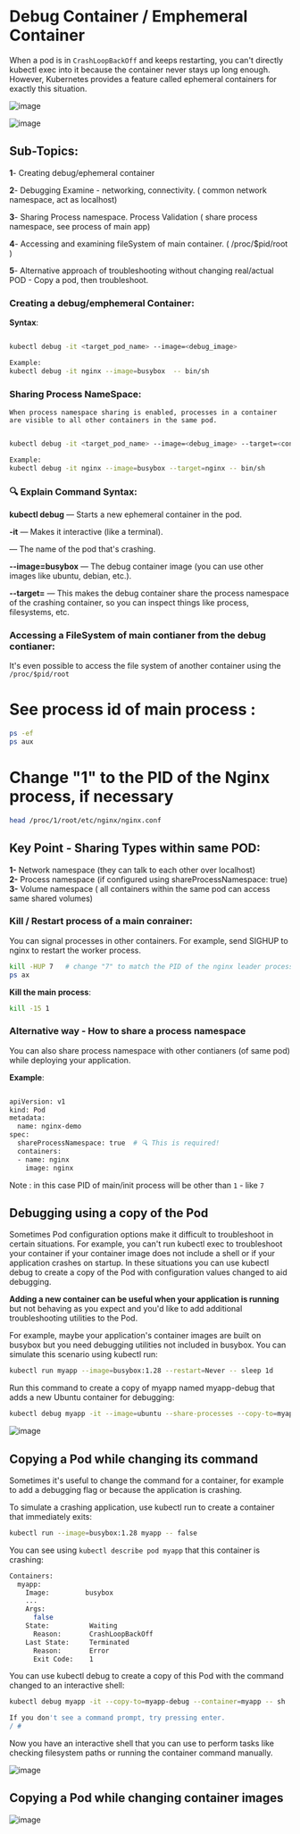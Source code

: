 # Debug Container / Emphemeral Container

When a pod is in `CrashLoopBackOff` and keeps restarting, you can't directly kubectl exec into it because the container never stays up long enough. However, Kubernetes provides a feature called ephemeral containers for exactly this situation.





![image](https://github.com/user-attachments/assets/43d82633-80f2-4260-8c72-5bba0e167947)



![image](https://github.com/user-attachments/assets/bc7d2950-cdee-4234-855b-c617cf2d3160)



## Sub-Topics:

**1**- Creating debug/ephemeral container

**2**- Debugging Examine - networking, connectivity. ( common network namespace, act as localhost)

**3**- Sharing Process namespace. Process Validation ( share process namespace, see process of main app)

**4**- Accessing and examining fileSystem of main container. ( /proc/$pid/root )

**5**- Alternative approach of troubleshooting without changing real/actual POD - Copy a pod, then troubleshoot.





### Creating a debug/emphemeral Container:

**Syntax**:

```bash

kubectl debug -it <target_pod_name> --image=<debug_image>

Example:
kubectl debug -it nginx --image=busybox  -- bin/sh
```

### Sharing Process NameSpace:

`When process namespace sharing is enabled, processes in a container are visible to all other containers in the same pod.`

```bash

kubectl debug -it <target_pod_name> --image=<debug_image> --target=<container_name> 

Example:
kubectl debug -it nginx --image=busybox --target=nginx -- bin/sh
```


### 🔍 Explain Command Syntax:

**kubectl debug** — Starts a new ephemeral container in the pod.

**-it** — Makes it interactive (like a terminal).

**<pod-name>** — The name of the pod that's crashing.

**--image=busybox** — The debug container image (you can use other images like ubuntu, debian, etc.).

**--target=<container-name>** — This makes the debug container share the process namespace of the crashing container, so you can inspect things like process, filesystems, etc.




### Accessing a FileSystem of main contianer from the debug contianer:

It's even possible to access the file system of another container using the `/proc/$pid/root`

# See process id of main process :

```bash
ps -ef
ps aux
```

# Change "1" to the PID of the Nginx process, if necessary

```bash
head /proc/1/root/etc/nginx/nginx.conf
```






## Key Point - Sharing Types within same POD:
**1-** Network namespace (they can talk to each other over localhost)  \
**2-** Process namespace (if configured using shareProcessNamespace: true)  \
**3-** Volume namespace ( all containers within the same pod can access same shared volumes)




### Kill / Restart process of a main conrainer:
You can signal processes in other containers. For example, send SIGHUP to nginx to restart the worker process. 

```bash
kill -HUP 7   # change "7" to match the PID of the nginx leader process, if necessary
ps ax
```

**Kill the main process**:

```bash
kill -15 1
```




### Alternative way - How to share a process namespace 
You can also share process namespace with other contianers (of same pod) while deploying your application.

**Example**:

```bash

apiVersion: v1
kind: Pod
metadata:
  name: nginx-demo
spec:
  shareProcessNamespace: true  # 🔍 This is required!
  containers:
  - name: nginx
    image: nginx


```

Note : in this case PID of main/init process will be other than `1`  - like `7`


## Debugging using a copy of the Pod

Sometimes Pod configuration options make it difficult to troubleshoot in certain situations. For example, you can't run kubectl exec to troubleshoot your container if your container image does not include a shell or if your application crashes on startup. In these situations you can use kubectl debug to create a copy of the Pod with configuration values changed to aid debugging.

**Adding a new container can be useful when your application is running** but not behaving as you expect and you'd like to add additional troubleshooting utilities to the Pod.

For example, maybe your application's container images are built on busybox but you need debugging utilities not included in busybox. You can simulate this scenario using kubectl run:

```bash
kubectl run myapp --image=busybox:1.28 --restart=Never -- sleep 1d
```


Run this command to create a copy of myapp named myapp-debug that adds a new Ubuntu container for debugging:

```bash
kubectl debug myapp -it --image=ubuntu --share-processes --copy-to=myapp-debug
```

![image](https://github.com/user-attachments/assets/7bb59153-4be3-43e0-8ab8-403e51c7b805)


## Copying a Pod while changing its command 

Sometimes it's useful to change the command for a container, for example to add a debugging flag or because the application is crashing.

To simulate a crashing application, use kubectl run to create a container that immediately exits:

```bash
kubectl run --image=busybox:1.28 myapp -- false
```


You can see using `kubectl describe pod myapp` that this container is crashing:

```bash
Containers:
  myapp:
    Image:         busybox
    ...
    Args:
      false
    State:          Waiting
      Reason:       CrashLoopBackOff
    Last State:     Terminated
      Reason:       Error
      Exit Code:    1
```

You can use kubectl debug to create a copy of this Pod with the command changed to an interactive shell:

```bash
kubectl debug myapp -it --copy-to=myapp-debug --container=myapp -- sh
```


```bash
If you don't see a command prompt, try pressing enter.
/ #
```

Now you have an interactive shell that you can use to perform tasks like checking filesystem paths or running the container command manually.


![image](https://github.com/user-attachments/assets/99550e66-4a4a-48cb-9ccb-0c5b892a41ba)



## Copying a Pod while changing container images

![image](https://github.com/user-attachments/assets/3500be4c-ec30-481d-a8a1-72f15d24794d)



